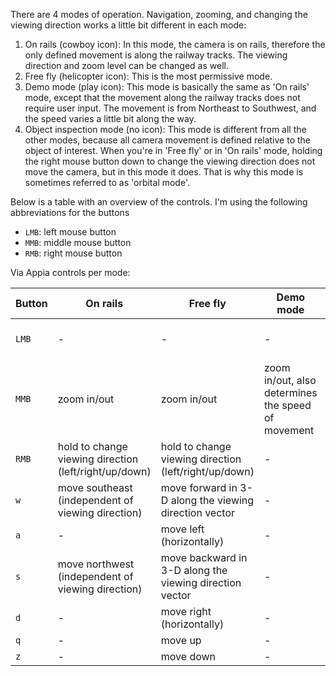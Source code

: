 There are 4 modes of operation. Navigation, zooming, and changing the viewing direction works a little bit different in each mode:

1. On rails (cowboy icon): In this mode, the camera is on rails, therefore the only defined movement is along the railway tracks. The viewing direction and zoom level can be changed as well.
2. Free fly (helicopter icon): This is the most permissive mode.
3. Demo mode (play icon): This mode is basically the same as 'On rails' mode, except that the movement along the railway tracks does not require user input. The movement is from Northeast to Southwest, and the speed varies a little bit along the way.
4. Object inspection mode (no icon): This mode is different from all the other modes, because all camera movement is defined relative to the object of interest. When you're in 'Free fly' or in 'On rails' mode, holding the right mouse button down to change the viewing direction does not move the camera, but in this mode it does. That is why this mode is sometimes referred to as 'orbital mode'.

Below is a table with an overview of the controls. I'm using the following abbreviations for the buttons

- ``LMB``: left mouse button
- ``MMB``: middle mouse button
- ``RMB``: right mouse button


Via Appia controls per mode:

| Button | On rails | Free fly | Demo mode | Object inspection mode |
| --- | --- | --- | --- | --- |
| ``LMB`` | - | - | - | hold to rotate around the selected object |
| ``MMB`` | zoom in/out | zoom in/out | zoom in/out, also determines the speed of movement | zoom in/out |
| ``RMB`` | hold to change viewing direction (left/right/up/down) | hold to change viewing direction (left/right/up/down) | - | pan left/right/up/down |
| ``w`` | move southeast (independent of viewing direction) | move forward in 3-D along the viewing direction vector | - | - |
| ``a`` | - | move left (horizontally) | - | - |
| ``s`` | move northwest (independent of viewing direction) | move backward in 3-D along the viewing direction vector | - | - |
| ``d`` | - | move right (horizontally) | - | - |
| ``q`` | - | move up | - | - |
| ``z`` | - | move down | - | - |






